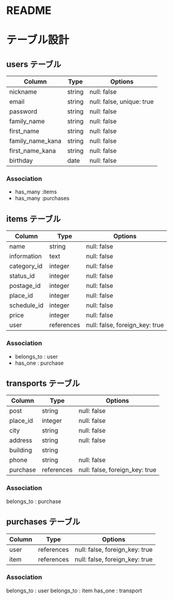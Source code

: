 # README

# テーブル設計

## users テーブル

| Column             | Type   | Options                   |
| ------------------ | ------ | ------------------------- |
| nickname           | string | null: false  　　　　　　   |
| email              | string | null: false, unique: true |
| password           | string | null: false               |
| family_name        | string | null: false               |
| first_name         | string | null: false               |
| family_name_kana   | string | null: false               |
| first_name_kana    | string | null: false               |
| birthday           | date   | null: false               |

### Association

- has_many :items
- has_many :purchases



## items テーブル

| Column             | Type    | Options                           |
| ------------------ | ------- | --------------------------------- |
| name               | string  | null: false                       |
| information        | text    | null: false                       |
| category_id        | integer | null: false                       |
| status_id          | integer | null: false                       |
| postage_id         | integer | null: false                       |
| place_id           | integer | null: false                       |
| schedule_id        | integer | null: false                       |
| price              | integer | null: false                       |
| user               | references | null: false, foreign_key: true |

### Association

- belongs_to : user
- has_one    : purchase



## transports テーブル

| Column             | Type    | Options                           |
| ------------------ | ------- | --------------------------------- |
| post               | string  | null: false                       |
| place_id           | integer | null: false                       |
| city               | string  | null: false                       |
| address            | string  | null: false                       |
| building           | string  |                                   |
| phone              | string  | null: false                       |
| purchase           | references | null: false, foreign_key: true |

### Association

belongs_to : purchase



## purchases テーブル

| Column             | Type    | Options                           |
| ------------------ | ------- | --------------------------------- |
| user               | references | null: false, foreign_key: true |
| item               | references | null: false, foreign_key: true |

### Association

belongs_to : user
belongs_to : item
has_one    : transport
